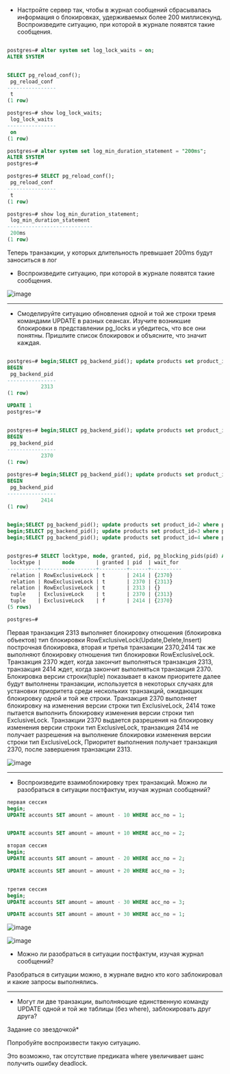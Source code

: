 
* Настройте сервер так, чтобы в журнал сообщений сбрасывалась информация о блокировках, удерживаемых более 200 миллисекунд. Воспроизведите ситуацию, при которой в журнале появятся такие сообщения.

```sql

postgres=# alter system set log_lock_waits = on;
ALTER SYSTEM


SELECT pg_reload_conf();
 pg_reload_conf
----------------
 t
(1 row)

postgres=# show log_lock_waits;
 log_lock_waits
----------------
 on
(1 row)

```

```sql
postgres=# alter system set log_min_duration_statement = "200ms";
ALTER SYSTEM
postgres=#

postgres=# SELECT pg_reload_conf();
 pg_reload_conf
----------------
 t
(1 row)

postgres=# show log_min_duration_statement;
 log_min_duration_statement
----------------------------
 200ms
(1 row)

```

Теперь транзакции, у которых длительность превышает 200ms будут заноситься в лог

* Воспроизведите ситуацию, при которой в журнале появятся такие сообщения.

![image](https://github.com/VyacheslavIT/postgre/assets/136000255/dfc05f6a-cc08-4635-94ea-e7e646d4d57a)


--------------------


* Смоделируйте ситуацию обновления одной и той же строки тремя командами UPDATE в разных сеансах. Изучите возникшие блокировки в представлении pg_locks и убедитесь, что все они понятны. Пришлите список блокировок и объясните, что значит каждая.

```sql

postgres=# begin;SELECT pg_backend_pid(); update products set product_id=2 where product_id=1;
BEGIN
 pg_backend_pid
----------------
           2313
(1 row)

UPDATE 1
postgres=*#

```

```sql

postgres=# begin;SELECT pg_backend_pid(); update products set product_id=3 where product_id=1;
BEGIN
 pg_backend_pid
----------------
           2370
(1 row)


```

```sql
postgres=# begin;SELECT pg_backend_pid(); update products set product_id=4 where product_id=1;
BEGIN
 pg_backend_pid
----------------
           2414
(1 row)

```

```sql

begin;SELECT pg_backend_pid(); update products set product_id=2 where product_id=1; 
begin;SELECT pg_backend_pid(); update products set product_id=3 where product_id=1; 
begin;SELECT pg_backend_pid(); update products set product_id=4 where product_id=1; 

```


```sql

postgres=# SELECT locktype, mode, granted, pid, pg_blocking_pids(pid) AS wait_for FROM pg_locks WHERE relation = 'products'::regclass;
 locktype |       mode       | granted | pid  | wait_for
----------+------------------+---------+------+----------
 relation | RowExclusiveLock | t       | 2414 | {2370}
 relation | RowExclusiveLock | t       | 2370 | {2313}
 relation | RowExclusiveLock | t       | 2313 | {}
 tuple    | ExclusiveLock    | t       | 2370 | {2313}
 tuple    | ExclusiveLock    | f       | 2414 | {2370}
(5 rows)

postgres=#

```



Первая транзакция 2313 выполняет блокировку отношения (блокировка объектов) тип блокировки RowExclusiveLock(Update,Delete,Insert) построчная блокировка, вторая и третья транзакции 2370,2414 так же выполняют блокировку отношения тип блокировки RowExclusiveLock. Транзакция 2370 ждет, когда закончит выполняться транзакция 2313, транзакция 2414 ждет, когда закончит выполняться транзакция 2370.
Блокировка версии строки(tuple) показывает в каком приоритете далее будут выполнены транзакции, используется в некоторых случаях для установки приоритета среди нескольких транзакций, ожидающих блокировку одной и той же строки. Транзакция 2370 выполняет блокировку на изменения версии строки тип ExclusiveLock, 2414 тоже пытается выполнить блокировку изменения версии строки тип ExclusiveLock. Транзакции 2370 выдается разрешения на блокировку изменения версии строки тип ExclusiveLock, транзакция 2414 не получает разрешения на выполнение блокировки изменения версии строки тип ExclusiveLock, Приоритет выполнения получает транзакция 2370, после завершения транзакции 2313.



![image](https://github.com/VyacheslavIT/postgre/assets/136000255/3944dd62-c6a9-4e9e-9362-fc791171d014)




---------------------


* Воспроизведите взаимоблокировку трех транзакций. Можно ли разобраться в ситуации постфактум, изучая журнал сообщений?
```sql
первая сессия
begin;
UPDATE accounts SET amount = amount - 10 WHERE acc_no = 1;


UPDATE accounts SET amount = amount + 10 WHERE acc_no = 2;

вторая сессия
begin;
UPDATE accounts SET amount = amount - 20 WHERE acc_no = 2;

UPDATE accounts SET amount = amount + 20 WHERE acc_no = 3;


третия сессия
begin;
UPDATE accounts SET amount = amount - 30 WHERE acc_no = 3;

UPDATE accounts SET amount = amount + 30 WHERE acc_no = 1;
```

![image](https://github.com/VyacheslavIT/postgre/assets/136000255/3478d6df-e55b-4875-bc31-c5d65b4b43d3)

![image](https://github.com/VyacheslavIT/postgre/assets/136000255/717d9e07-be2f-4e70-b32a-8577d42fd6ab)

* Можно ли разобраться в ситуации постфактум, изучая журнал сообщений?

Разобраться в ситуации можно, в журнале видно кто кого заблокировал и какие запросы выполнялись.


---------------------


* Могут ли две транзакции, выполняющие единственную команду UPDATE одной и той же таблицы (без where), заблокировать друг друга?
  
Задание со звездочкой*

Попробуйте воспроизвести такую ситуацию.

Это возможно, так отсутствие предиката where увеличивает шанс получить ошибку deadlock.


